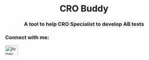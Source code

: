 <h1 align="center">CRO Buddy</h1>
<h3 align="center">A tool to help CRO Specialist to develop AB tests</h3>

<h3 align="left">Connect with me:</h3>
<p align="left">
<a href="https://linkedin.com/in/jlopes" target="blank"><img align="center" src="https://raw.githubusercontent.com/rahuldkjain/github-profile-readme-generator/master/src/images/icons/Social/linked-in-alt.svg" alt="jlopes" height="30" width="40" /></a>
</p>
